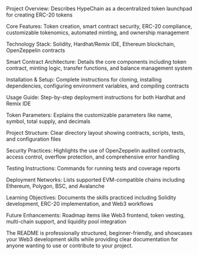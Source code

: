 Project Overview: Describes HypeChain as a decentralized token launchpad for creating ERC-20 tokens​

Core Features: Token creation, smart contract security, ERC-20 compliance, customizable tokenomics, automated minting, and ownership management​

Technology Stack: Solidity, Hardhat/Remix IDE, Ethereum blockchain, OpenZeppelin contracts​

Smart Contract Architecture: Details the core components including token contract, minting logic, transfer functions, and balance management system​

Installation & Setup: Complete instructions for cloning, installing dependencies, configuring environment variables, and compiling contracts

Usage Guide: Step-by-step deployment instructions for both Hardhat and Remix IDE​

Token Parameters: Explains the customizable parameters like name, symbol, total supply, and decimals​

Project Structure: Clear directory layout showing contracts, scripts, tests, and configuration files

Security Practices: Highlights the use of OpenZeppelin audited contracts, access control, overflow protection, and comprehensive error handling​

Testing Instructions: Commands for running tests and coverage reports

Deployment Networks: Lists supported EVM-compatible chains including Ethereum, Polygon, BSC, and Avalanche​

Learning Objectives: Documents the skills practiced including Solidity development, ERC-20 implementation, and Web3 workflows​

Future Enhancements: Roadmap items like Web3 frontend, token vesting, multi-chain support, and liquidity pool integration​

The README is professionally structured, beginner-friendly, and showcases your Web3 development skills while providing clear documentation for anyone wanting to use or contribute to your project.